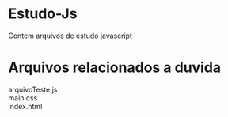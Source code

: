 # Estudo-Js
Contem arquivos de estudo javascript

# Arquivos relacionados a duvida
 arquivoTeste.js<br>
 main.css<br>
 index.html

